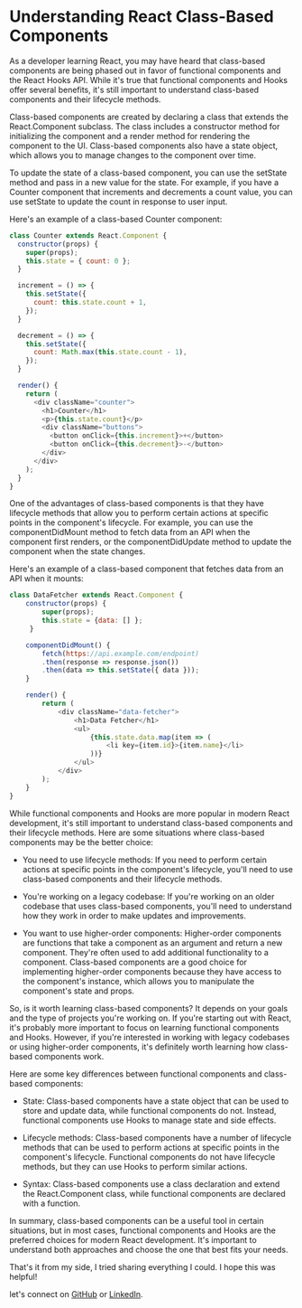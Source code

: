 # Understanding React Class-Based Components

As a developer learning React, you may have heard that class-based components are being phased out in favor of functional components and the React Hooks API. While it's true that functional components and Hooks offer several benefits, it's still important to understand class-based components and their lifecycle methods.

Class-based components are created by declaring a class that extends the React.Component subclass. The class includes a constructor method for initializing the component and a render method for rendering the component to the UI. Class-based components also have a state object, which allows you to manage changes to the component over time.

To update the state of a class-based component, you can use the setState method and pass in a new value for the state. For example, if you have a Counter component that increments and decrements a count value, you can use setState to update the count in response to user input.

Here's an example of a class-based Counter component:

```javascript
class Counter extends React.Component {
  constructor(props) {
    super(props);
    this.state = { count: 0 };
  }

  increment = () => {
    this.setState({
      count: this.state.count + 1,
    });
  }

  decrement = () => {
    this.setState({
      count: Math.max(this.state.count - 1),
    });
  }

  render() {
    return (
      <div className="counter">
        <h1>Counter</h1>
        <p>{this.state.count}</p>
        <div className="buttons">
          <button onClick={this.increment}>+</button>
          <button onClick={this.decrement}>-</button>
        </div>
      </div>
    );
  }
}
```

One of the advantages of class-based components is that they have lifecycle methods that allow you to perform certain actions at specific points in the component's lifecycle. For example, you can use the componentDidMount method to fetch data from an API when the component first renders, or the componentDidUpdate method to update the component when the state changes.

Here's an example of a class-based component that fetches data from an API when it mounts:

```javascript
class DataFetcher extends React.Component {
    constructor(props) {
        super(props);
        this.state = {data: [] };
     }

    componentDidMount() {
        fetch(https://api.example.com/endpoint)
        .then(response => response.json())
        .then(data => this.setState({ data }));
    }

    render() {
        return (
            <div className="data-fetcher">
                <h1>Data Fetcher</h1>
                <ul>
                    {this.state.data.map(item => (
                        <li key={item.id}>{item.name}</li>
                    ))}
                </ul>
            </div>
        );
    }
}
```

While functional components and Hooks are more popular in modern React development, it's still important to understand class-based components and their lifecycle methods. Here are some situations where class-based components may be the better choice:

* You need to use lifecycle methods: If you need to perform certain actions at specific points in the component's lifecycle, you'll need to use class-based components and their lifecycle methods.
    
* You're working on a legacy codebase: If you're working on an older codebase that uses class-based components, you'll need to understand how they work in order to make updates and improvements.
    
* You want to use higher-order components: Higher-order components are functions that take a component as an argument and return a new component. They're often used to add additional functionality to a component. Class-based components are a good choice for implementing higher-order components because they have access to the component's instance, which allows you to manipulate the component's state and props.
    

So, is it worth learning class-based components? It depends on your goals and the type of projects you're working on. If you're starting out with React, it's probably more important to focus on learning functional components and Hooks. However, if you're interested in working with legacy codebases or using higher-order components, it's definitely worth learning how class-based components work.

Here are some key differences between functional components and class-based components:

* State: Class-based components have a state object that can be used to store and update data, while functional components do not. Instead, functional components use Hooks to manage state and side effects.
    
* Lifecycle methods: Class-based components have a number of lifecycle methods that can be used to perform actions at specific points in the component's lifecycle. Functional components do not have lifecycle methods, but they can use Hooks to perform similar actions.
    
* Syntax: Class-based components use a class declaration and extend the React.Component class, while functional components are declared with a function.
    

In summary, class-based components can be a useful tool in certain situations, but in most cases, functional components and Hooks are the preferred choices for modern React development. It's important to understand both approaches and choose the one that best fits your needs.

That's it from my side, I tried sharing everything I could. I hope this was helpful!

let's connect on [GitHub](https://github.com/Prathmesh-Dhatrak) or [LinkedIn](https://www.linkedin.com/in/prathmesh-dhatrak).